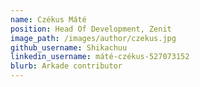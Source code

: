 ```yaml
---
name: Czékus Máté
position: Head Of Development, Zenit
image_path: /images/author/czekus.jpg
github_username: Shikachuu
linkedin_username: máté-czékus-527073152
blurb: Arkade contributor
---
```

